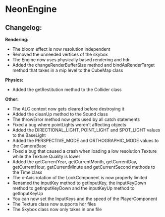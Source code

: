 # NeonEngine

## Changelog:

**Rendering:**
- The bloom effect is now resolution independent
- Removed the unneeded vertices of the skybox
- The Engine now uses physically based rendering and hdr
- Added the changeRenderBufferSize method and bindAsRenderTarget method that takes in a mip level to the CubeMap class

**Physics:**
- Added the getRestitution method to the Collider class

**Other:**
- The ALC context now gets cleared before destroying it
- Added the cleanUp method to the Sound class
- The throwError method now gets used by all catch statements
- Fixed a bug where pointLights weren't affecting objects
- Added the DIRECTIONAL_LIGHT, POINT_LIGHT and SPOT_LIGHT values to the BaseLight
- Added the PERSPECTIVE_MODE and ORTHOGRAPHIC_MODE values to the CameraBase
- Fixed a bug that caused a crash when loading a low resolution Texture while the Texture Quality is lower
- Added the getCurrentYear, getCurrentMonth, getCurrentDay, getCurrentHour, getCurrentMinute and getCurrentSecond methods to the Time class
- The x-Axis rotation of the LookComponent is now properly limited
- Renamed the inputKey method to getInputKey, the inputKeyDown method to getInputKeyDown and the inputKeyUp method to getInputKeyUp
- You can now set the InputKeys and the speed of the PlayerComponent
- The Texture class now supports hdr files
- The Skybox class now only takes in one file